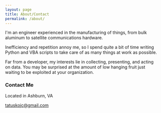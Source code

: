 ```yaml
---
layout: page
title: About/Contact
permalink: /about/
---
```


I'm an engineer experienced in the manufacturing of things, from bulk aluminum to satellite communications hardware.

Inefficiency and repetition annoy me, so I spend quite a bit of time writing Python and VBA scripts to take care of as many things at work as possible.

Far from a developer, my interests lie in collecting, presenting, and acting on data. You may be surprised at the amount of low hanging fruit just waiting to be exploited at your organization.

### Contact Me

Located in Ashburn, VA

[tatuskojc@gmail.com](mailto:tatuskojc@gmail.com)
